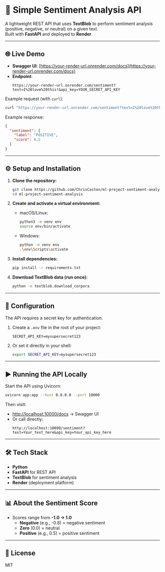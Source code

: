 # 🚀 Simple Sentiment Analysis API

A lightweight REST API that uses **TextBlob** to perform sentiment analysis (positive, negative, or neutral) on a given text.  
Built with **FastAPI** and deployed to **Render**.

---

## 🌐 Live Demo
- **Swagger UI**: [https://your-render-url.onrender.com/docs](https://your-render-url.onrender.com/docs)  
- **Endpoint**:  
  ```
  https://your-render-url.onrender.com/sentiment?text=I%20love%20this!&api_key=YOUR_SECRET_API_KEY
  ```

Example request (with `curl`):
```bash
curl "https://your-render-url.onrender.com/sentiment?text=I%20love%20this!&api_key=YOUR_SECRET_API_KEY"
```

Example response:
```json
{
  "sentiment": {
    "label": "POSITIVE",
    "score": 0.5
  }
}
```

---

## ⚙️ Setup and Installation

1. **Clone the repository:**
   ```bash
   git clone https://github.com/ChrisCaston/ml-project-sentiment-analysis.git
   cd ml-project-sentiment-analysis
   ```

2. **Create and activate a virtual environment:**
   * macOS/Linux:
     ```bash
     python3 -m venv env
     source env/bin/activate
     ```
   * Windows:
     ```bash
     python -m venv env
     .\env\Scripts\activate
     ```

3. **Install dependencies:**
   ```bash
   pip install -r requirements.txt
   ```

4. **Download TextBlob data (run once):**
   ```bash
   python -m textblob.download_corpora
   ```

---

## 🔑 Configuration

The API requires a secret key for authentication.

1. Create a `.env` file in the root of your project:
   ```
   SECRET_API_KEY=mysupersecret123
   ```

2. Or set it directly in your shell:
   ```bash
   export SECRET_API_KEY=mysupersecret123
   ```

---

## ▶️ Running the API Locally

Start the API using Uvicorn:
```bash
uvicorn app:app --host 0.0.0.0 --port 10000
```

Then visit:
- [http://localhost:10000/docs](http://localhost:10000/docs) → Swagger UI  
- Or call directly:
  ```
  http://localhost:10000/sentiment?text=Your_text_here&api_key=Your_api_key_here
  ```

---

## 🛠 Tech Stack
- **Python**
- **FastAPI** for REST API
- **TextBlob** for sentiment analysis
- **Render** (deployment platform)

---

## 📊 About the Sentiment Score
- Scores range from **-1.0 → 1.0**  
  - **Negative** (e.g., -0.8) = negative sentiment  
  - **Zero** (0.0) = neutral  
  - **Positive** (e.g., 0.5) = positive sentiment  

---

## 📄 License
MIT